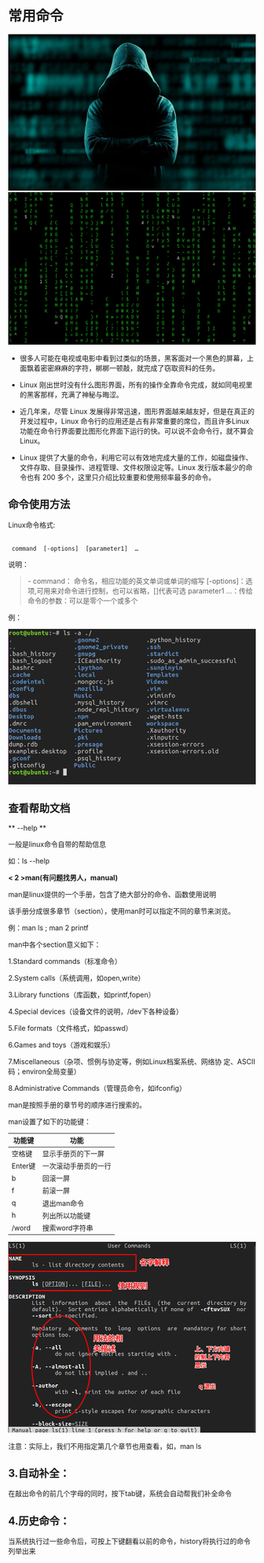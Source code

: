 # 常用命令

![](/assets/01-linux基础-27.jpg)
![](/assets/Untitled.png)

- 很多人可能在电视或电影中看到过类似的场景，黑客面对一个黑色的屏幕，上面飘着密密麻麻的字符，梆梆一顿敲，就完成了窃取资料的任务。

- Linux 刚出世时没有什么图形界面，所有的操作全靠命令完成，就如同电视里的黑客那样，充满了神秘与晦涩。

- 近几年来，尽管 Linux 发展得非常迅速，图形界面越来越友好，但是在真正的开发过程中，Linux 命令行的应用还是占有非常重要的席位，而且许多Linux功能在命令行界面要比图形化界面下运行的快。可以说不会命令行，就不算会 Linux。

- Linux 提供了大量的命令，利用它可以有效地完成大量的工作，如磁盘操作、文件存取、目录操作、进程管理、文件权限设定等。Linux 发行版本最少的命令也有 200 多个，这里只介绍比较重要和使用频率最多的命令。

## 命令使用方法

Linux命令格式:

```

 command  [-options]  [parameter1]  …

```

说明：
> \- command： 命令名，相应功能的英文单词或单词的缩写 
[-options]：选项,可用来对命令进行控制，也可以省略，[]代表可选 
parameter1 …：传给命令的参数：可以是零个一个或多个

例：

![](/assets/Snip20161218_27.png)

## 查看帮助文档

** --help **

一般是linux命令自带的帮助信息

如：ls --help

**< 2 >man(有问题找男人，manual)**

man是linux提供的一个手册，包含了绝大部分的命令、函数使用说明

该手册分成很多章节（section），使用man时可以指定不同的章节来浏览。

例：man ls ; man 2 printf

man中各个section意义如下：

1.Standard commands（标准命令）

2.System calls（系统调用，如open,write）

3.Library functions（库函数，如printf,fopen）

4.Special devices（设备文件的说明，/dev下各种设备）

5.File formats（文件格式，如passwd）

6.Games and toys（游戏和娱乐）

7.Miscellaneous（杂项、惯例与协定等，例如Linux档案系统、网络协
定、ASCII 码；environ全局变量）

8.Administrative Commands（管理员命令，如ifconfig）

man是按照手册的章节号的顺序进行搜索的。

man设置了如下的功能键：

|功能键|功能|
| - | - |
|空格键|显示手册页的下一屏|
|Enter键|一次滚动手册页的一行|
|b|回滚一屏|
|f|前滚一屏|
|q|退出man命令|
|h|列出所以功能键|
|/word|搜索word字符串|

![](/assets/Snip20161218_26.png)

注意：实际上，我们不用指定第几个章节也用查看，如，man ls

## 3.自动补全：

在敲出命令的前几个字母的同时，按下tab键，系统会自动帮我们补全命令

## 4.历史命令：

当系统执行过一些命令后，可按上下键翻看以前的命令，history将执行过的命令列举出来

